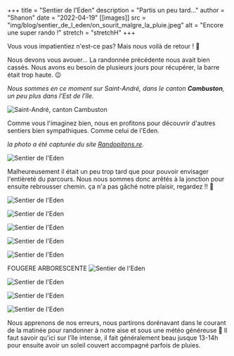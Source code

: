 +++
title = "Sentier de l'Eden"
description = "Partis un peu tard..."
author = "Shanon"
date = "2022-04-19"
[[images]]
  src = "img/blog/sentier_de_l_eden/on_sourit_malgre_la_pluie.jpeg"
  alt = "Encore une super rando !"
  stretch = "stretchH"
+++

Vous vous impatientiez n'est-ce pas? Mais nous voilà de retour ! 💪

Nous devons vous avouer... La randonnée précédente nous avait bien cassés. Nous avons eu besoin de plusieurs jours pour récupérer, la barre était trop haute. 😉

*Nous sommes en ce moment sur Saint-André, dans le canton **Cambuston**, un peu plus dans l'Est de l'île.*

![Saint-André, canton Cambuston](/img/blog/sentier_de_l_eden/maps_cambuston.png)

Comme vous l'imaginez bien, nous en profitons pour découvrir d'autres sentiers bien sympathiques. Comme celui de l'Eden.

*la photo a été capturée du site [Randopitons.re](https://randopitons.re)*.

![Sentier de l'Eden](/img/blog/sentier_de_l_eden/trajet_sentier.png)

Malheureusement il était un peu trop tard que pour pouvoir envisager l'entièreté du parcours. Nous nous sommes donc arrêtés à la jonction pour ensuite rebrousser chemin. ça n'a pas gâché notre plaisir, regardez !! 👀

![Sentier de l'Eden](/img/blog/sentier_de_l_eden/c_est_parti.jpeg)

![Sentier de l'Eden](/img/blog/sentier_de_l_eden/panorama.jpeg)

![Sentier de l'Eden](/img/blog/sentier_de_l_eden/passage_boueux.jpeg)

![Sentier de l'Eden](/img/blog/sentier_de_l_eden/vue_de_ouf.jpeg)

![Sentier de l'Eden](/img/blog/sentier_de_l_eden/crapaud.jpeg)

FOUGERE ARBORESCENTE
![Sentier de l'Eden](/img/blog/sentier_de_l_eden/belle_fougere.jpeg)

![Sentier de l'Eden](/img/blog/sentier_de_l_eden/fougeres_arborescentes.jpeg)

![Sentier de l'Eden](/img/blog/sentier_de_l_eden/trop_bien.jpeg)

![Sentier de l'Eden](/img/blog/sentier_de_l_eden/retour.jpeg)

Nous apprenons de nos erreurs, nous partirons dorénavant dans le courant de la matinée pour randonner à notre aise et sous une météo généreuse 🔆  Il faut savoir qu'ici sur l'île intense, il fait généralement beau jusque 13-14h pour ensuite avoir un soleil couvert accompagné parfois de pluies. 
